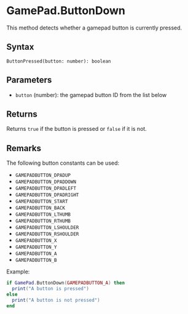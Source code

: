 # GamePad.ButtonDown

This method detects whether a gamepad button is currently pressed.

## Syntax

`ButtonPressed(button: number): boolean`

## Parameters

- `button` (number): the gamepad button ID from the list below

## Returns

Returns `true` if the button is pressed or `false` if it is not.

## Remarks

The following button constants can be used:

- `GAMEPADBUTTON_DPADUP`
- `GAMEPADBUTTON_DPADDOWN`
- `GAMEPADBUTTON_DPADLEFT`
- `GAMEPADBUTTON_DPADRIGHT`
- `GAMEPADBUTTON_START`
- `GAMEPADBUTTON_BACK`
- `GAMEPADBUTTON_LTHUMB`
- `GAMEPADBUTTON_RTHUMB`
- `GAMEPADBUTTON_LSHOULDER`
- `GAMEPADBUTTON_RSHOULDER`
- `GAMEPADBUTTON_X`
- `GAMEPADBUTTON_Y`
- `GAMEPADBUTTON_A`
- `GAMEPADBUTTON_B`

Example: 
```lua
if GamePad.ButtonDown(GAMEPADBUTTON_A) then
  print("A button is pressed")
else
  print("A button is not pressed")
end
```